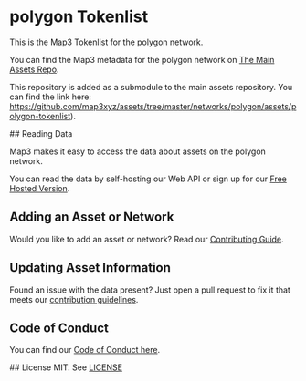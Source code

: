 
# polygon Tokenlist

This is the Map3 Tokenlist for the polygon network.

You can find the Map3 metadata for the polygon network on [The Main Assets Repo](https://github.com/map3xyz/assets/tree/master/networks/polygon).

This repository is added as a submodule to the main assets repository. You can find the link here: https://github.com/map3xyz/assets/tree/master/networks/polygon/assets/polygon-tokenlist).

## Reading Data

Map3 makes it easy to access the data about assets on the polygon network. 

You can read the data by self-hosting our Web API or sign up for our [Free Hosted Version](https://map3.xyz).

## Adding an Asset or Network 

Would you like to add an asset or network? Read our [Contributing Guide](https://github.com/map3xyz/assets/tree/master/docs/CONTRIBUTING.md).

## Updating Asset Information

Found an issue with the data present? Just open a pull request to fix it that meets our [contribution guidelines](https://github.com/map3xyz/assets/tree/master/docs/CONTRIBUTING.md).

## Code of Conduct
You can find our [Code of Conduct here](https://github.com/map3xyz/assets/tree/master/docs/CODE_OF_CONDUCT.md).

## License
MIT. See [LICENSE](LICENSE)
